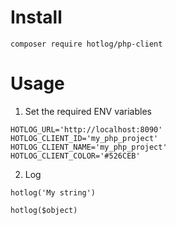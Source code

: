 # Install

`composer require hotlog/php-client`

# Usage

1. Set the required ENV variables

```
HOTLOG_URL='http://localhost:8090'
HOTLOG_CLIENT_ID='my_php_project'
HOTLOG_CLIENT_NAME='my_php_project'
HOTLOG_CLIENT_COLOR='#526CEB'
```

2. Log

`hotlog('My string')`

`hotlog($object)`
